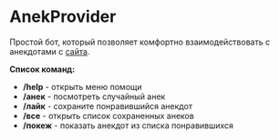 # AnekProvider

Простой бот, который позволяет комфортно взаимодействовать с анекдотами с [сайта](https://baneks.site/).

**Список команд:**
- **/help** - открыть меню помощи
- **/анек** - посмотреть случайный анек
- **/лайк** - сохраните понравившийся анекдот
- **/все** - открыть список сохраненных анеков
- **/покеж** - показать анекдот из списка понравившихся
